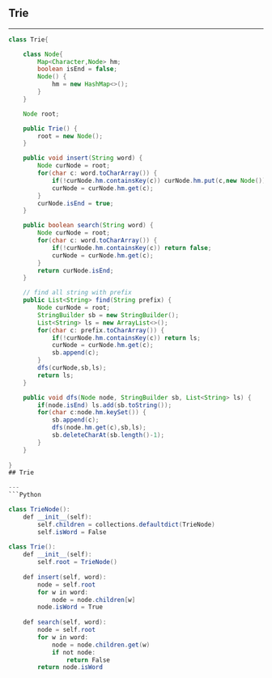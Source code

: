 ## Trie

---
```java
class Trie{

	class Node{
		Map<Character,Node> hm;
		boolean isEnd = false;
		Node() {
			hm = new HashMap<>(); 
		}
	}

	Node root;

	public Trie() {
		root = new Node();
	}

	public void insert(String word) {
		Node curNode = root;
		for(char c: word.toCharArray()) {
			if(!curNode.hm.containsKey(c)) curNode.hm.put(c,new Node());
			curNode = curNode.hm.get(c);
		}
		curNode.isEnd = true;
	}

	public boolean search(String word) {
		Node curNode = root;
		for(char c: word.toCharArray()) {
			if(!curNode.hm.containsKey(c)) return false;
			curNode = curNode.hm.get(c);
		}
		return curNode.isEnd;
	}

	// find all string with prefix
	public List<String> find(String prefix) {
		Node curNode = root;
		StringBuilder sb = new StringBuilder();
		List<String> ls = new ArrayList<>();
		for(char c: prefix.toCharArray()) {
			if(!curNode.hm.containsKey(c)) return ls;
			curNode = curNode.hm.get(c);
			sb.append(c);
		}
		dfs(curNode,sb,ls);
		return ls;
	} 

	public void dfs(Node node, StringBuilder sb, List<String> ls) {
		if(node.isEnd) ls.add(sb.toString());
		for(char c:node.hm.keySet()) {
			sb.append(c);
			dfs(node.hm.get(c),sb,ls);
			sb.deleteCharAt(sb.length()-1);
		}
	}
	
}
## Trie

---
```Python

class TrieNode():
    def __init__(self):
        self.children = collections.defaultdict(TrieNode)
        self.isWord = False
    
class Trie():
    def __init__(self):
        self.root = TrieNode()
    
    def insert(self, word):
        node = self.root
        for w in word:
            node = node.children[w]
        node.isWord = True
    
    def search(self, word):
        node = self.root
        for w in word:
            node = node.children.get(w)
            if not node:
                return False
        return node.isWord
